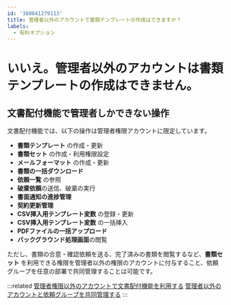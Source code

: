 ```yaml
---
id: '360041279113'
title: 管理者以外のアカウントで書類テンプレートの作成はできますか？
labels:
  - 有料オプション
---
```

# いいえ。管理者以外のアカウントは書類テンプレートの作成はできません。

## 文書配付機能で管理者しかできない操作

文書配付機能では、以下の操作は管理者権限アカウントに限定しています。

- **書類テンプレート** の作成・更新
- **書類セット** の作成・利用権限設定
- **メールフォーマット** の作成・更新
- **書類の一括ダウンロード**
- **依頼一覧** の参照
- **破棄依頼**の送信、破棄の実行
- **書面通知の進捗管理**
- **契約更新管理**
- **CSV挿入用テンプレート変数** の登録・更新
- **CSV挿入用テンプレート変数** の一括挿入
- **PDFファイルの一括アップロード**
- **バックグラウンド処理画面**の閲覧

ただし、書類の合意・確認依頼を送る、完了済みの書類を閲覧するなど、**書類セット** を利用できる権限を管理者以外の権限のアカウントに付与すること、依頼グループを任意の部署で共同管理することは可能です。

:::related
[管理者権限以外のアカウントで文書配付機能を利用する](https://knowledge.smarthr.jp/hc/ja/articles/360026103954)
[管理者以外のアカウントと依頼グループを共同管理する](https://knowledge.smarthr.jp/hc/ja/articles/360026262613)
:::
